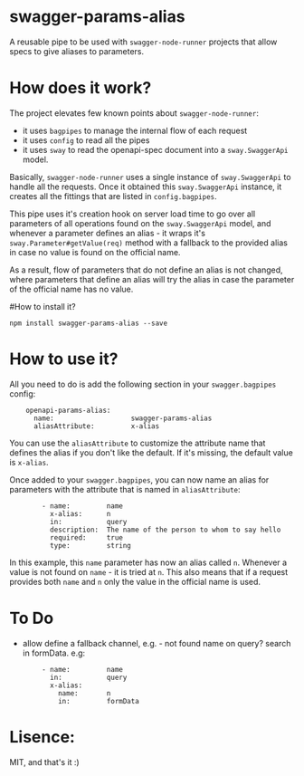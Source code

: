 # swagger-params-alias

A reusable pipe to be used with `swagger-node-runner` projects that allow specs
to give aliases to parameters.

# How does it work?

The project elevates few known points about `swagger-node-runner`:
 - it uses `bagpipes` to manage the internal flow of each request
 - it uses `config` to read all the pipes
 - it uses `sway` to read the openapi-spec document into a `sway.SwaggerApi`
   model.
   
Basically, `swagger-node-runner` uses a single instance of `sway.SwaggerApi` to
handle all the requests. Once it obtained this `sway.SwaggerApi` instance, 
it creates all the fittings that are listed in `config.bagpipes`.

This pipe uses it's creation hook on server load time to go over all parameters
of all operations found on the `sway.SwaggerApi` model, and whenever a parameter 
defines an alias - it wraps it's `sway.Parameter#getValue(req)` method with a 
fallback to the provided alias in case no value is found on the official name.

As a result, flow of parameters that do not define an alias is not changed, where
parameters that define an alias will try the alias in case the parameter of the 
official name has no value.

#How to install it?

`npm install swagger-params-alias --save`

# How to use it?

All you need to do is add the following section in your `swagger.bagpipes` config:

```
    openapi-params-alias:
      name:                   swagger-params-alias
      aliasAttribute:         x-alias
```

You can use the `aliasAttribute` to customize the attribute name that defines 
the alias if you don't like the default. 
If it's missing, the default value is `x-alias`.

Once added to your `swagger.bagpipes`, you can now name an alias for parameters
with the attribute that is named in `aliasAttribute`:

```
        - name:         name
          x-alias:      n
          in:           query
          description:  The name of the person to whom to say hello
          required:     true
          type:         string
```
In this example, this `name` parameter has now an alias called `n`.
Whenever a value is not found on `name` - it is tried at `n`.
This also means that if a request provides both `name` and `n` only the value
in the official name is used.

# To Do
 - allow define a fallback channel, e.g. - not found name on query? search in formData.
   e.g:
   
```
        - name:         name
          in:           query
          x-alias:      
            name:       n
            in:         formData
```

# Lisence: 
MIT, and that's it :)

